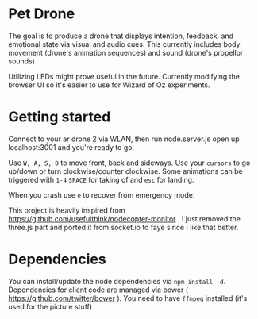 Pet Drone
======
The goal is to produce a drone that displays intention, feedback, and emotional state via visual 
and audio cues. This currently includes body movement (drone's animation sequences) and 
sound (drone's propellor sounds)

Utilizing LEDs might prove useful in the future.
Currently modifying the browser UI so it's easier to use for Wizard of Oz experiments.

Getting started
======
Connect to your ar drone 2 via WLAN, then run node.server.js open up localhost:3001 and you're ready to go.

Use `W, A, S, D` to move front, back and sideways. Use your `cursors` to go up/down or turn clockwise/counter clockwise.
Some animations can be triggered with `1-4`
`SPACE` for taking of and `esc` for landing.

When you crash use `e` to recover from emergency mode.

This project is heavily inspired from https://github.com/usefulthink/nodecopter-monitor . I just removed the three.js part and ported it from socket.io to faye since I like that better.

Dependencies
=======
You can install/update the node dependencies via `npm install -d`.
Dependencies for client code are managed via bower ( https://github.com/twitter/bower ). 
You need to have `ffmpeg` installed (it's used for the picture stuff)